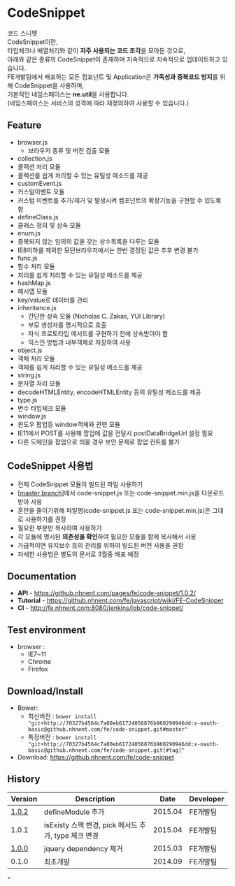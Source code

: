CodeSnippet
======================
코드 스니펫<br>
CodeSnippet이란, <br>
타입체크나 배열처리와 같이 **자주 사용되는 코드 조각**을 모아둔 것으로,<br>
아래와 같은 종류의 CodeSnippet이 존재하며 지속적으로 지속적으로 업데이트하고 있습니다.<br>
FE개발팀에서 배포하는 모든 컴포넌트 및 Application은 **가독성과 중복코드 방지**를 위해 CodeSnippet을 사용하며,<br>
기본적인 네임스페이스는 **ne.util**을 사용합니다.<br>
(네임스페이스는 서비스의 성격에 따라 재정의하여 사용할 수 있습니다.)<br>

## Feature
* browser.js
  * 브라우저 종류 및 버전 검출 모듈
* collection.js
 * 콜렉션 처리 모듈
 * 콜렉션를 쉽게 처리할 수 있는 유틸성 메소드를 제공
* customEvent.js
 * 커스텀이벤트 모듈
 * 커스텀 이벤트를 추가/제거 및 발생시켜 컴포넌트의 확장기능을 구현할 수 있도록 함
* defineClass.js
 * 클래스 정의 및 상속 모듈
* enum.js
 * 중복되지 않는 임의의 값을 갖는 상수목록을 다루는 모듈
 * IE8이하를 제외한 모던브라우저에서는 한번 결정된 값은 추후 변경 불가
* func.js
 * 함수 처리 모듈
 * 처리를 쉽게 처리할 수 있는 유틸성 메소드를 제공
* hashMap.js
 * 해시맵 모듈
 * key/value로 데이터를 관리
* inheritance.js
  * 간단한 상속 모듈 (Nicholas C. Zakas, YUI Library)
  * 부모 생성자를 명시적으로 호출
  * 자식 프로토타입 메서드를 구현하기 전에 상속받아야 함
  * 믹스인 방법과 내부객체로 저장하여 사용
* object.js
 * 객체 처리 모듈
 * 객체를 쉽게 처리할 수 있는 유틸성 메소드를 제공
* string.js
 * 문자열 처리 모듈
 * decodeHTMLEntity, encodeHTMLEntity 등의 유틸성 메소드를 제공
* type.js
 * 변수 타입체크 모듈
* window.js
 * 윈도우 팝업등 window객체와 관련 모듈
 * IE11에서 POST를 사용해 팝업에 값을 전달시 postDataBridgeUrl 설정 필요
 * 다른 도메인을 팝업으로 띄울 경우 보안 문제로 팝업 컨트롤 불가

## CodeSnippet 사용법
* 전체 CodeSnippet 모듈이 빌드된 파일 사용하기
 * [[master branch]](https://github.nhnent.com/FE/Share-CodeSnippet)에서 code-snippet.js 또는 code-snippet.min.js을 다운로드 받아 사용
 * 혼란을 줄이기위해 파일명(code-snippet.js 또는 code-snippet.min.js)은 그대로 사용하기를 권장
* 필요한 부분만 복사하여 사용하기
 * 각 모듈에 명시된 **의존성을 확인**하여 필요한 모듈을 함께 복사해서 사용
 * 가급적이면 유지보수 등의 관리를 위하여 빌드된 버전 사용을 권장
* 자세한 사용법은 별도의 문서로 3월중 배포 예정

## Documentation
* **API** - https://github.nhnent.com/pages/fe/code-snippet/1.0.2/
* **Tutorial** - https://github.nhnent.com/fe/javascript/wiki/FE-CodeSnippet
* **CI** - http://fe.nhnent.com:8080/jenkins/job/code-snippet/

## Test environment
* browser : 
   * IE7~11
   * Chrome
   * Firefox

## Download/Install
* Bower: 
   * 최신버전 :  `bower install "git+http://70327b4564c7a80eb61724056876b960290946dd:x-oauth-basic@github.nhnent.com/fe/code-snippet.git#master"`
   * 특정버전 : `bower install "git+http://70327b4564c7a80eb61724056876b960290946dd:x-oauth-basic@github.nhnent.com/fe/code-snippet.git[#tag]"`
* Download: https://github.nhnent.com/fe/code-snippet


## History
| Version | Description | Date | Developer |
| ---- | ---- | ---- | ---- |
| <a href="https://github.nhnent.com/pages/fe/code-snippet/1.0.2/">1.0.2</a> | defineModule 추가 | 2015.04 | FE개발팀 |
| 1.0.1 | isExisty 스펙 변경, pick 메서드 추가, type 체크 변경 | 2015.04 | FE개발팀 |
| <a href="https://github.nhnent.com/pages/fe/code-snippet/1.0.0/">1.0.0</a> | jquery dependency 제거 | 2015.03 | FE개발팀 |
| 0.1.0 | 최초개발 | 2014.09 | FE개발팀 |
"
